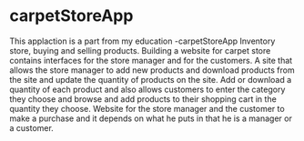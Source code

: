 # carpetStoreApp
This applaction is a part from my education -carpetStoreApp
Inventory store, buying and selling products. Building a website for carpet store contains interfaces for the store manager and for the customers. A site that allows the store manager to add new products and download products from the site and update the quantity of products on the site. Add or download a quantity of each product and also allows customers to enter the category they choose and browse and add products to their shopping cart in the quantity they choose. Website for the store manager and the customer to make a purchase and it depends on what he puts in that he is a manager or a customer.
